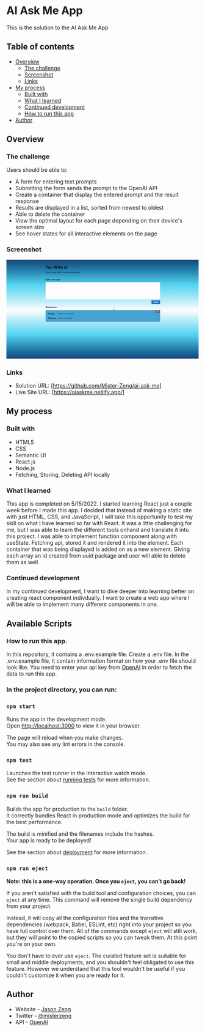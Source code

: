 # AI Ask Me App

This is the solution to the AI Ask Me App 

## Table of contents

- [Overview](#overview)
  - [The challenge](#the-challenge)
  - [Screenshot](#screenshot)
  - [Links](#links)
- [My process](#my-process)
  - [Built with](#built-with)
  - [What I learned](#what-i-learned)
  - [Continued development](#continued-development)
  - [How to run this app](#how-to-run-this-app)
- [Author](#author)


## Overview

### The challenge

Users should be able to:

- A form for entering text prompts
- Submitting the form sends the prompt to the OpenAI API
- Create a container that display the entered prompt and the result response 
- Results are displayed in a list, sorted from newest to oldest
- Able to delete the container
- View the optimal layout for each page depending on their device's screen size
- See hover states for all interactive elements on the page

### Screenshot

![](https://github.com/Mister-Zeng/ai-ask-me/blob/main/public/demo.gif?raw=true)

### Links

- Solution URL: [https://github.com/Mister-Zeng/ai-ask-me]
- Live Site URL: [https://aiaskme.netlify.app/]
## My process

### Built with

- HTML5 
- CSS 
- Semantic UI
- React.js
- Node.js
- Fetching, Storing, Deleting API locally

### What I learned

This app is completed on 5/15/2022. I started learning React just a couple week before I made this app. I decided that instead of making a static site with just HTML, CSS, and JavaScript, I will take this opportunity to test my skill on what I have learned so far with React. It was a little challenging for me, but I was able to learn the different tools onhand and translate it into this project. I was able to implement function component along with useState. Fetching api, stored it and rendered it into the element. Each container that was being displayed is added on as a new element. Giving each array an id created from uuid package and user will able to delete them as well. 

### Continued development

In my continued development, I want to dive deeper into learning better on creating react component indivdually. I want to create a web app where I will be able to implement many different components in one.

## Available Scripts

### How to run this app. 

In this repository, it contains a .env.example file. Create a .env file. In the .env.example file, it contain information format on how your .env file should look like. You need to enter your api key from [OpenAI](https://openai.com/) in order to fetch the data to run this app.

### In the project directory, you can run:

### `npm start`

Runs the app in the development mode.\
Open [http://localhost:3000](http://localhost:3000) to view it in your browser.

The page will reload when you make changes.\
You may also see any lint errors in the console.

### `npm test`

Launches the test runner in the interactive watch mode.\
See the section about [running tests](https://facebook.github.io/create-react-app/docs/running-tests) for more information.

### `npm run build`

Builds the app for production to the `build` folder.\
It correctly bundles React in production mode and optimizes the build for the best performance.

The build is minified and the filenames include the hashes.\
Your app is ready to be deployed!

See the section about [deployment](https://facebook.github.io/create-react-app/docs/deployment) for more information.

### `npm run eject`

**Note: this is a one-way operation. Once you `eject`, you can't go back!**

If you aren't satisfied with the build tool and configuration choices, you can `eject` at any time. This command will remove the single build dependency from your project.

Instead, it will copy all the configuration files and the transitive dependencies (webpack, Babel, ESLint, etc) right into your project so you have full control over them. All of the commands except `eject` will still work, but they will point to the copied scripts so you can tweak them. At this point you're on your own.

You don't have to ever use `eject`. The curated feature set is suitable for small and middle deployments, and you shouldn't feel obligated to use this feature. However we understand that this tool wouldn't be useful if you couldn't customize it when you are ready for it.

## Author

- Website - [Jason Zeng](https://mister-zeng.github.io/Portfolio-Website/)
- Twitter - [@misterzeng](https://www.twitter.com/misterzeng)
- API - [OpenAI](https://openai.com/)
